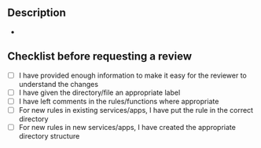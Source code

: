 ## Description
- 

## Checklist before requesting a review
- [ ] I have provided enough information to make it easy for the reviewer to understand the changes
- [ ] I have given the directory/file an appropriate label
- [ ] I have left comments in the rules/functions where appropriate 
- [ ] For new rules in existing services/apps, I have put the rule in the correct directory
- [ ] For new rules in new services/apps, I have created the appropriate directory structure